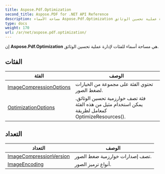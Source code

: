 ```yaml
---
title: Aspose.Pdf.Optimization
second_title: Aspose.PDF for .NET API Reference
description: مساحة الأسماء Aspose.Pdf.Optimization تحتوي على فئات لإدارة عملية تحسين الوثائق
type: docs
weight: 170
url: /ar/net/aspose.pdf.optimization/
---
```

إن **Aspose.Pdf.Optimization** هي مساحة أسماء للفئات لإدارة عملية تحسين الوثائق.

## الفئات

| الفئة | الوصف |
| --- | --- |
| [ImageCompressionOptions](./imagecompressionoptions/) | تحتوي الفئة على مجموعة من الخيارات لضغط الصور. |
| [OptimizationOptions](./optimizationoptions/) | فئة تصف خوارزمية تحسين الوثائق. يمكن استخدام مثيل من هذه الفئة كمعامل لطريقة OptimizeResources(). |
## التعداد

| التعداد | الوصف |
| --- | --- |
| [ImageCompressionVersion](./imagecompressionversion/) | تصف إصدارات خوارزمية ضغط الصور. |
| [ImageEncoding](./imageencoding/) | أنواع ترميز الصور. |
